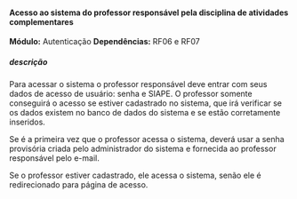 #### Acesso ao sistema do professor responsável pela disciplina de atividades complementares

**Módulo:** Autenticação
**Dependências:** RF06 e RF07
##### descrição
Para acessar o sistema o professor responsável deve entrar com seus dados de acesso de usuário: senha e SIAPE. O professor somente conseguirá o acesso se estiver cadastrado no sistema, que irá verificar se os dados existem no banco de dados do sistema e se estão corretamente inseridos.
  
Se é a primeira vez que o professor acessa o sistema, deverá usar a senha provisória criada pelo administrador do sistema e fornecida ao professor responsável pelo e-mail.
 
Se o professor estiver cadastrado, ele acessa o sistema, senão ele é redirecionado para página de acesso.